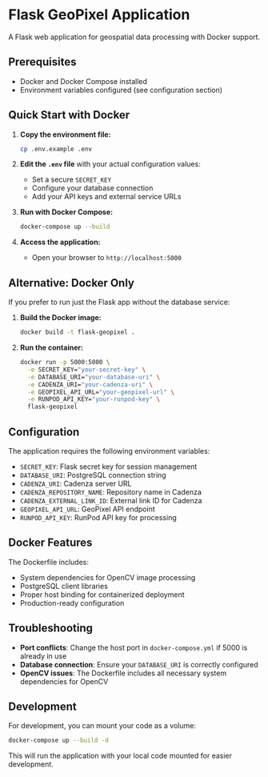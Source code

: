 # Flask GeoPixel Application

A Flask web application for geospatial data processing with Docker support.

## Prerequisites

- Docker and Docker Compose installed
- Environment variables configured (see configuration section)

## Quick Start with Docker

1. **Copy the environment file:**
   ```bash
   cp .env.example .env
   ```

2. **Edit the `.env` file** with your actual configuration values:
   - Set a secure `SECRET_KEY`
   - Configure your database connection
   - Add your API keys and external service URLs

3. **Run with Docker Compose:**
   ```bash
   docker-compose up --build
   ```

4. **Access the application:**
   - Open your browser to `http://localhost:5000`

## Alternative: Docker Only

If you prefer to run just the Flask app without the database service:

1. **Build the Docker image:**
   ```bash
   docker build -t flask-geopixel .
   ```

2. **Run the container:**
   ```bash
   docker run -p 5000:5000 \
     -e SECRET_KEY="your-secret-key" \
     -e DATABASE_URI="your-database-uri" \
     -e CADENZA_URI="your-cadenza-uri" \
     -e GEOPIXEL_API_URL="your-geopixel-url" \
     -e RUNPOD_API_KEY="your-runpod-key" \
     flask-geopixel
   ```

## Configuration

The application requires the following environment variables:

- `SECRET_KEY`: Flask secret key for session management
- `DATABASE_URI`: PostgreSQL connection string
- `CADENZA_URI`: Cadenza server URL
- `CADENZA_REPOSITORY_NAME`: Repository name in Cadenza
- `CADENZA_EXTERNAL_LINK_ID`: External link ID for Cadenza
- `GEOPIXEL_API_URL`: GeoPixel API endpoint
- `RUNPOD_API_KEY`: RunPod API key for processing

## Docker Features

The Dockerfile includes:
- System dependencies for OpenCV image processing
- PostgreSQL client libraries
- Proper host binding for containerized deployment
- Production-ready configuration

## Troubleshooting

- **Port conflicts**: Change the host port in `docker-compose.yml` if 5000 is already in use
- **Database connection**: Ensure your `DATABASE_URI` is correctly configured
- **OpenCV issues**: The Dockerfile includes all necessary system dependencies for OpenCV

## Development

For development, you can mount your code as a volume:

```bash
docker-compose up --build -d
```

This will run the application with your local code mounted for easier development.